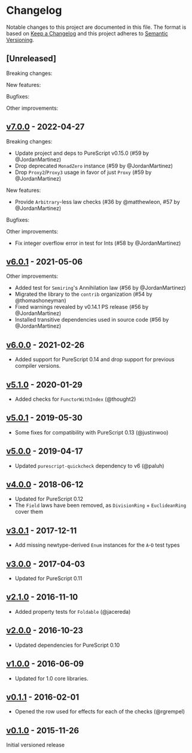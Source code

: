 # Changelog

Notable changes to this project are documented in this file. The format is based on [Keep a Changelog](https://keepachangelog.com/en/1.0.0/) and this project adheres to [Semantic Versioning](https://semver.org/spec/v2.0.0.html).

## [Unreleased]

Breaking changes:

New features:

Bugfixes:

Other improvements:

## [v7.0.0](https://github.com/purescript-contrib/purescript-quickcheck-laws/releases/tag/v7.0.0) - 2022-04-27

Breaking changes:
- Update project and deps to PureScript v0.15.0 (#59 by @JordanMartinez)
- Drop deprecated `MonadZero` instance (#59 by @JordanMartinez)
- Drop `Proxy2`/`Proxy3` usage in favor of just `Proxy` (#59 by @JordanMartinez)

New features:
- Provide `Arbitrary`-less law checks (#36 by @matthewleon, #57 by @JordanMartinez)

Bugfixes:

Other improvements:
- Fix integer overflow error in test for Ints (#58 by @JordanMartinez)

## [v6.0.1](https://github.com/purescript-contrib/purescript-quickcheck-laws/releases/tag/v6.0.1) - 2021-05-06

Other improvements:
- Added test for `Semiring`'s Annihilation law (#56 by @JordanMartinez)
- Migrated the library to the `contrib` organization (#54 by @thomashoneyman)
- Fixed warnings revealed by v0.14.1 PS release (#56 by @JordanMartinez)
- Installed transitive dependencies used in source code (#56 by @JordanMartinez)

## [v6.0.0](https://github.com/purescript-contrib/purescript-quickcheck-laws/releases/tag/v6.0.0) - 2021-02-26

- Added support for PureScript 0.14 and drop support for previous compiler versions.

## [v5.1.0](https://github.com/purescript-contrib/purescript-quickcheck-laws/releases/tag/v5.1.0) - 2020-01-29

- Added checks for `FunctorWithIndex` (@thought2)

## [v5.0.1](https://github.com/purescript-contrib/purescript-quickcheck-laws/releases/tag/v5.0.1) - 2019-05-30

- Some fixes for compatibility with PureScript 0.13 (@justinwoo)

## [v5.0.0](https://github.com/purescript-contrib/purescript-quickcheck-laws/releases/tag/v5.0.0) - 2019-04-17

- Updated `purescript-quickcheck` dependency to v6 (@paluh)

## [v4.0.0](https://github.com/purescript-contrib/purescript-quickcheck-laws/releases/tag/v4.0.0) - 2018-06-12

- Updated for PureScript 0.12
- The `Field` laws have been removed, as `DivisionRing` + `EuclideanRing` cover them

## [v3.0.1](https://github.com/purescript-contrib/purescript-quickcheck-laws/releases/tag/v3.0.1) - 2017-12-11

- Add missing newtype-derived `Enum` instances for the `A`-`D` test types

## [v3.0.0](https://github.com/purescript-contrib/purescript-quickcheck-laws/releases/tag/v3.0.0) - 2017-04-03

- Updated for PureScript 0.11

## [v2.1.0](https://github.com/purescript-contrib/purescript-quickcheck-laws/releases/tag/v2.1.0) - 2016-11-10

- Added property tests for `Foldable` (@jacereda)

## [v2.0.0](https://github.com/purescript-contrib/purescript-quickcheck-laws/releases/tag/v2.0.0) - 2016-10-23

- Updated dependencies for PureScript 0.10

## [v1.0.0](https://github.com/purescript-contrib/purescript-quickcheck-laws/releases/tag/v1.0.0) - 2016-06-09

- Updated for 1.0 core libraries.

## [v0.1.1](https://github.com/purescript-contrib/purescript-quickcheck-laws/releases/tag/v0.1.1) - 2016-02-01

- Opened the row used for effects for each of the checks (@rgrempel)

## [v0.1.0](https://github.com/purescript-contrib/purescript-quickcheck-laws/releases/tag/v0.1.0) - 2015-11-26

Initial versioned release
